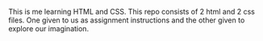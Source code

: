 This is me learning HTML and CSS. This repo consists of 2 html and 2 css files. One given to us as assignment instructions and the other given to explore our imagination.
